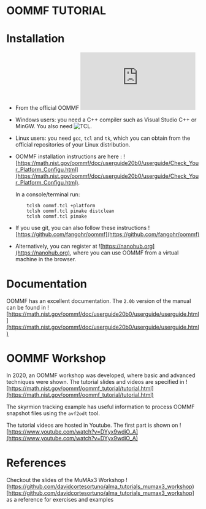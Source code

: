 OOMMF TUTORIAL
==============

# Installation

- From the official OOMMF  ![website](https://math.nist.gov/oommf/software-20.html)

- Windows users: you need a C++ compiler such as Visual Studio C++ or MinGW. You also need ![TCL](https://www.tcl.tk/software/tcltk/).

- Linux users: you need `gcc`, `tcl` and `tk`, which you can obtain from the official repositories of your Linux distribution. 

- OOMMF installation instructions are here : ![https://math.nist.gov/oommf/doc/userguide20b0/userguide/Check_Your_Platform_Configu.html](https://math.nist.gov/oommf/doc/userguide20b0/userguide/Check_Your_Platform_Configu.html). 

  In a console/terminal run:
  
  ```terminal
      tclsh oommf.tcl +platform
      tclsh oommf.tcl pimake distclean
      tclsh oommf.tcl pimake
  ```

- If you use git, you can also follow these instructions ![https://github.com/fangohr/oommf](https://github.com/fangohr/oommf)
- Alternatively, you can register at ![https://nanohub.org](https://nanohub.org), where you can use OOMMF from a virtual machine in the browser.

# Documentation

OOMMF has an excellent documentation. The `2.0b` version of the manual can be found in ![https://math.nist.gov/oommf/doc/userguide20b0/userguide/userguide.html](https://math.nist.gov/oommf/doc/userguide20b0/userguide/userguide.html)

# OOMMF Workshop

In 2020, an OOMMF workshop was developed, where basic and advanced techniques were shown. The tutorial slides and videos are specified in ![https://math.nist.gov/oommf/oommf_tutorial/tutorial.html](https://math.nist.gov/oommf/oommf_tutorial/tutorial.html)

The skyrmion tracking example has useful information to process OOMMF snapshot files using the `avf2odt` tool.

The tutorial videos are hosted in Youtube. The first part is shown on ![https://www.youtube.com/watch?v=DYyx9wdiO_A](https://www.youtube.com/watch?v=DYyx9wdiO_A)
# References

Checkout the slides of the MuMAx3 Workshop !(https://github.com/davidcortesortuno/alma_tutorials_mumax3_workshop)[https://github.com/davidcortesortuno/alma_tutorials_mumax3_workshop] as a reference for exercises and examples
